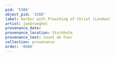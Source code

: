 ```yaml
---
pid: '5386'
object_pid: '3260'
label: Harbor with Preaching of Christ (London)
artist: janbrueghel
provenance_date:
provenance_location: Stockholm
provenance_text: Count de Fuer
collection: provenance
order: '0686'
---
```

